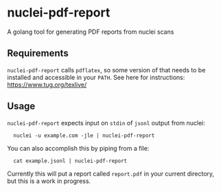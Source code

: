 # nuclei-pdf-report
A golang tool for generating PDF reports from nuclei scans

## Requirements

`nuclei-pdf-report` calls `pdflatex`, so some version of that needs to be installed and accessible in your `PATH`. See here for instructions: https://www.tug.org/texlive/

## Usage

`nuclei-pdf-report` expects input on `stdin` of `jsonl` output from nuclei:

```
  nuclei -u example.com -jle | nuclei-pdf-report
```

You can also accomplish this by piping from a file:
```
  cat example.jsonl | nuclei-pdf-report
```

Currently this will put a report called `report.pdf` in your current directory, but this is a work in progress. 
